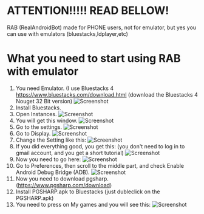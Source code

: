 # ATTENTION!!!!! READ BELLOW!
RAB (RealAndroidBot) made for PHONE users, not for emulator, but yes you can use with emulators (bluestacks,ldplayer,etc)



# What you need to start using RAB with emulator
1. You need Emulator. (I use Bluestacks 4 https://www.bluestacks.com/download.html (download the Bluestacks 4 Nouget 32 Bit version)
![Screenshot](https://i.imgur.com/WeeNSzf.png)
2. Install Bluestacks.
3. Open Instances.
![Screenshot](https://i.imgur.com/Urj6Vd4.png)
4. You will get this window.
![Screenshot](https://i.imgur.com/KYxZ7kG.png)
5. Go to the settings.
![Screenshot](https://i.imgur.com/S09DopP.png)
6. Go to Display.
![Screenshot](https://i.imgur.com/TzsucCg.png)
7. Change the Setting like this:
![Screenshot](https://i.imgur.com/ZSdIEZC.png)
8. If you did everything good, you get this: (you don't need to log in to gmail account, and you get a short tutorial)
![Screenshot](https://i.imgur.com/Z9W9BNb.png)
9. Now you need to go here:
![Screenshot](https://i.imgur.com/0meCHmA.png)
10. Go to Preferences, then scroll to the middle part, and check Enable Android Debug Bridge (ADB).
![Screenshot](https://i.imgur.com/28BL0mL.png)
12. Now you need to download pgsharp. (https://www.pgsharp.com/download)
13. Install PGSHARP.apk to Bluestacks (just dubleclick on the PGSHARP.apk)
14. You need to press on My games and you will see this:
![Screenshot](https://i.imgur.com/ZRXv93q.png)
